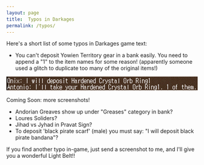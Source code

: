 ```yaml
---
layout: page
title:  Typos in Darkages
permalink: /typos/
---
```

Here's a short list of some typos in Darkages game text:

- You can't deposit Yowien Territory gear in a bank easily. You need to append a "1" to the item names for some reason! (apparently someone used a glitch to duplicate too many of the original items!)


![Append 1 Item Name](/assets/img/typos/yt-gear-1-appended.png)


Coming Soon: more screenshots!
- Andorian Greaves show up under "Greases" category in bank?
- Loures Soliders?
- Jihad vs Jyhad in Pravat Sign?
- To deposit 'black pirate scarf' (male) you must say: "I will deposit black pirate bandana"?


If you find another typo in-game, just send a screenshot to me, and I'll give you a wonderful Light Belt!!


